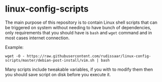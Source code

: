 # linux-config-scripts

The main purpose of this repository is to contain Linux shell scripts
that can be triggered on system without needing to have bunch of dependencies,
only requirements that you should have is `bash` and `wget` command
and in most cases internet connection.

Example:
```
wget -O - https://raw.githubusercontent.com/rudissaar/linux-config-scripts/master/debian-post-install/vim.sh | bash
```

Many scripts include tweakable variables, if you with to modify them then you should save script on disk before you execute it.
